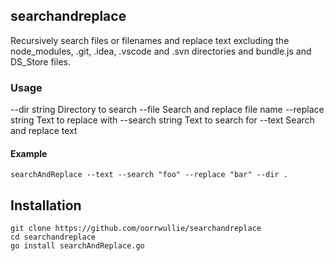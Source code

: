 ## searchandreplace
Recursively search files or filenames and replace text excluding the node_modules, .git, .idea, .vscode and .svn directories and bundle.js and DS_Store files.

### Usage
  --dir string
    	Directory to search
  --file
    	Search and replace file name
  --replace string
    	Text to replace with
  --search string
    	Text to search for
  --text
    	Search and replace text
  #### Example
  `searchAndReplace --text --search "foo" --replace "bar" --dir .`
  
  ## Installation
  ```
  git clone https://github.com/oorrwullie/searchandreplace
  cd searchandreplace
  go install searchAndReplace.go
  ```
